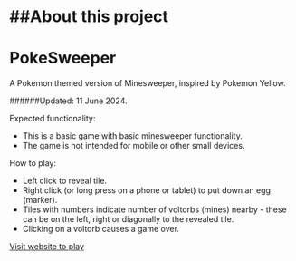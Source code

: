 ##About this project
=============

# PokeSweeper
A Pokemon themed version of Minesweeper, inspired by Pokemon Yellow.

######Updated: 11 June 2024.

Expected functionality:
- This is a basic game with basic minesweeper functionality.
- The game is not intended for mobile or other small devices.

How to play:
- Left click to reveal tile.
- Right click (or long press on a phone or tablet) to put down an egg (marker).
- Tiles with numbers indicate number of voltorbs (mines) nearby - these can be on the left, right or diagonally to the revealed tile.
- Clicking on a voltorb causes a game over.

[Visit website to play](https://ladybiosphere.github.io/PokeSweeper/)